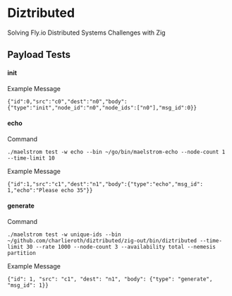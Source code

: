 # Diztributed

Solving Fly.io Distributed Systems Challenges with Zig

## Payload Tests

#### init

Example Message

```
{"id":0,"src":"c0","dest":"n0","body":{"type":"init","node_id":"n0","node_ids":["n0"],"msg_id":0}}
```

#### echo

Command

```
./maelstrom test -w echo --bin ~/go/bin/maelstrom-echo --node-count 1 --time-limit 10
```

Example Message

```
{"id":1,"src":"c1","dest":"n1","body":{"type":"echo","msg_id": 1,"echo":"Please echo 35"}}
```

#### generate

Command

```
./maelstrom test -w unique-ids --bin ~/github.com/charlieroth/diztributed/zig-out/bin/diztributed --time-limit 30 --rate 1000 --node-count 3 --availability total --nemesis partition
```

Example Message

```
{"id": 1, "src": "c1", "dest": "n1", "body": {"type": "generate", "msg_id": 1}}
```